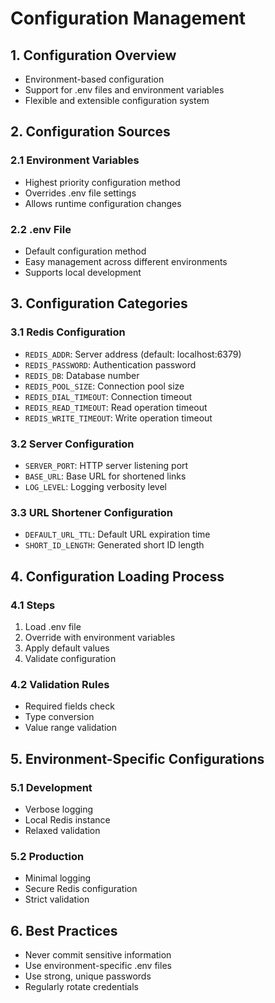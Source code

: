# Configuration Management

## 1. Configuration Overview
- Environment-based configuration
- Support for .env files and environment variables
- Flexible and extensible configuration system

## 2. Configuration Sources

### 2.1 Environment Variables
- Highest priority configuration method
- Overrides .env file settings
- Allows runtime configuration changes

### 2.2 .env File
- Default configuration method
- Easy management across different environments
- Supports local development

## 3. Configuration Categories

### 3.1 Redis Configuration
- `REDIS_ADDR`: Server address (default: localhost:6379)
- `REDIS_PASSWORD`: Authentication password
- `REDIS_DB`: Database number
- `REDIS_POOL_SIZE`: Connection pool size
- `REDIS_DIAL_TIMEOUT`: Connection timeout
- `REDIS_READ_TIMEOUT`: Read operation timeout
- `REDIS_WRITE_TIMEOUT`: Write operation timeout

### 3.2 Server Configuration
- `SERVER_PORT`: HTTP server listening port
- `BASE_URL`: Base URL for shortened links
- `LOG_LEVEL`: Logging verbosity level

### 3.3 URL Shortener Configuration
- `DEFAULT_URL_TTL`: Default URL expiration time
- `SHORT_ID_LENGTH`: Generated short ID length

## 4. Configuration Loading Process

### 4.1 Steps
1. Load .env file
2. Override with environment variables
3. Apply default values
4. Validate configuration

### 4.2 Validation Rules
- Required fields check
- Type conversion
- Value range validation

## 5. Environment-Specific Configurations

### 5.1 Development
- Verbose logging
- Local Redis instance
- Relaxed validation

### 5.2 Production
- Minimal logging
- Secure Redis configuration
- Strict validation

## 6. Best Practices

- Never commit sensitive information
- Use environment-specific .env files
- Use strong, unique passwords
- Regularly rotate credentials
